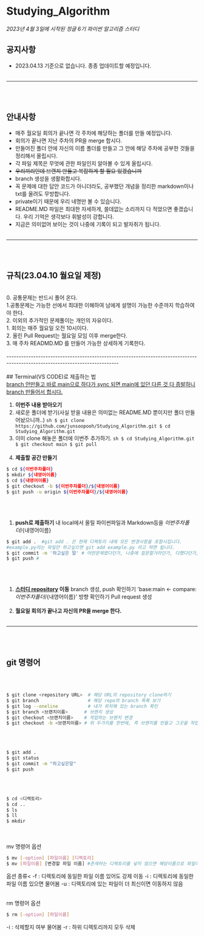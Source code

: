 # Studying_Algorithm
*2023년 4월 3일에 시작된 정글 6기 파이썬 알고리즘 스터디*

## 공지사항
- 2023.04.13 기준으로 없습니다. 종종 업데이트할 예정입니다.<br><br>
****************************************************************************************************************
<br><br>
## 안내사항
- 매주 월요일 회의가 끝나면 각 주차에 해당하는 폴더를 만들 예정입니다.<br>
- 회의가 끝나면 지난 주차의 PR을 merge 합시다.<br>
- 만들어진 폴더 안에 자신의 이름 폴더를 만들고 그 안에 해당 주차에 공부한 것들을 정리해서 올립시다.<br>
- 각 파일 제목은 무엇에 관한 파일인지 알아볼 수 있게 올립시다.<br>
- ~~우리끼리인데 브랜치 만들고 복잡하게 할 필요 있겠습니까~~<br>
- branch 생성을 생활화합시다.<br>
- 꼭 문제에 대한 답안 코드가 아니더라도, 공부했던 개념을 정리한 markdown이나 txt를 올려도 무방합니다.<br>
- private이기 때문에 우리 네명만 볼 수 있습니다.<br>
- README.MD 파일은 최대한 자세하게, 쓸데없는 소리까지 다 적었으면 좋겠습니다. 우리 기억은 생각보다 휘발성이 강합니다.<br>
- 지금은 의미없어 보이는 것이 나중에 기록이 되고 발자취가 됩니다.<br><br>
****************************************************************************************************************
<br><br>
## 규칙(23.04.10 월요일 제정)<br>
<br>
0. 공통문제는 반드시 풀어 온다.<br>
  1.공통문제는 가능한 선에서 최대한 이해하여 남에게 설명이 가능한 수준까지 학습하여야 한다.<br>
  2. 이외의 추가적인 문제풀이는 개인의 자유이다.<br>
1. 회의는 매주 월요일 오전 10시이다.<br>
2. 올린 Pull Request는 월요일 모임 이후 merge한다.<br>
3. 매 주차 READMD.MD 를 만들어 가능한 상세하게 기록한다.
<br><br>
----------------------------------------------------------------------------------------------------------------------------
<br><br>
## Terminal(VS CODE)로 제출하는 법<br>
<u>branch 안만들고 바로 main으로 하다가 sync 되면 main에 있던 다른 것 다 증발하니 branch 만들어서 합시다.</u>

1. **이번주 내용 받아오기**
  1. 새로운 폴더에 받기(사실 받을 내용은 의미없는 README.MD 뿐이지만 폴더 만들어놨으니까..)
    ```sh
    $ git clone https://github.com/junsoopooh/Studying_Algorithm.git
    $ cd Studying_Algorithm.git
    ```
    <br>
  2. 이미 clone 해놓은 폴더에 이번주 추가하기.
    ```sh
    $ cd Studying_Algorithm.git
    $ git checkout main
    $ git pull
    ```
<br><br>
1. **제출할 공간 만들기**
  ```sh
  $ cd ${이번주차폴더}
  $ mkdir ${내영어이름}
  $ cd ${내영어이름}
  $ git checkout -b ${이번주차폴더}/${내영어이름}
  $ git push -u origin ${이번주차폴더}/${내영어이름}
  ```
  <br><br>
1. **push로 제출하기**
  내 local에서 올릴 파이썬파일과 Markdown등을 ${이번주차폴더}/${내영어이름}
  ```sh
  $ git add .  #git add . 은 현재 디렉토리 내에 모든 변경사항을 포함시킵니다. 
  #example.py라는 파일만 하고싶으면 git add example.py 라고 하면 됩니다. 
  $ git commit -m '하고싶은 말' # 어떤문제였다던가, 나중에 질문할거라던가, 다했다던가, 어려웠다던가..., 하기싫다던가..
  $ git push # 
  ```
<br><br>
1. **[스터디 repository](https://github.com/junsoopooh/Studying_Algorithm) 이동**
  branch 생성, push 확인하기
  'base:main <- compare:${이번주차폴더}/${내영어이름}' 방향 확인하기
  Pull request 생성
 <br><br>
1. **월요일 회의가 끝나고 자신의 PR을 merge 한다.**
<br><br>
*****************************************************************************************************************
<br><br>
## git 명령어
<br><br>

```sh
$ git clone <repository URL>  # 해당 URL의 repository clone하기
$ git branch                  # 해당 repo의 branch 목록 보기
$ git log --oneline           # 내가 위치해 있는 branch 확인 
$ git branch <브랜치이름>      # 브랜치 생성
$ git checkout <브랜치이름>    # 작업하는 브랜치 변경
$ git checkout -b <브랜치이름> # 위 두가지를 한번에, 즉 브랜치를 만들고 그곳을 작업 브랜치로 하기
```
<br><br>

```sh
$ git add . 
$ git status
$ git commit -m "하고싶은말"
$ git push 
```
<br><br>

```sh
$ cd <디렉토리>
$ cd ..
$ ls
$ ll
$ mkdir
```
<br><br>
mv 명령어 옵션
```sh
$ mv [-option] [파일이름] [디렉토리]
$ mv [파일이름] [변경할 파일 이름] #존재하는 디렉토리를 넣지 않으면 해당이름으로 파일이름을 변경함.
```

옵션 종류<
-f : 디렉토리에 동일한 파일 이름 있어도 강제 이동
-i : 디렉토리에 동일한 파일 이름 있으면 물어봄
-u : 디렉토리에 있는 파일이 더 최신이면 이동하지 않음
<br><br>

rm 명령어 옵션
```sh
$ rm [-option] [파일이름]
```
-i : 삭제할지 여부 물어봄
-r : 하위 디렉토리까지 모두 삭제














